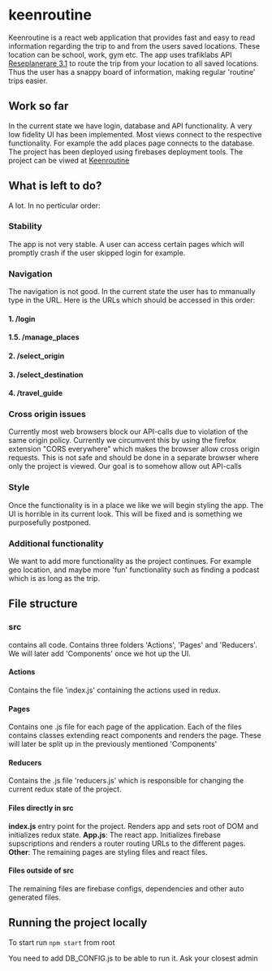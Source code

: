 # keenroutine
Keenroutine is a react web application that provides fast and easy to read information regarding the trip to and from the users saved locations. These location can be school, work, gym etc. The app uses trafiklabs API [Reseplanerare 3.1](https://www.trafiklab.se/api/sl-reseplanerare-31) to route the trip from your location to all saved locations. Thus the user has a snappy board of information, making regular 'routine' trips easier.
## Work so far
In the current state we have login, database and API functionality. A very low fidelity UI has been implemented. Most views connect to the respective functionality. For example the add places page connects to the database. The project has been deployed using firebases deployment tools. The project can be viwed at [Keenroutine](https://keenroutine-f5ccb.firebaseapp.com/login)
## What is left to do?
A lot. In no perticular order:
### Stability
The app is not very stable. A user can access certain pages which will promptly crash if the user skipped login for example.
### Navigation
The navigation is not good. In the current state the user has to mmanually type in the URL. Here is the URLs which should be accessed in this order:
#### 1. /login
#### 1.5. /manage_places
#### 2. /select_origin
#### 3. /select_destination
#### 4. /travel_guide
### Cross origin issues
Currently most web browsers block our API-calls due to violation of the  same origin policy. Currently we circumvent this by using the firefox extension "CORS everywhere" which makes the browser allow cross origin requests. This is not safe and should be done in a separate browser where only the project is viewed. Our goal is to somehow allow out API-calls
### Style
Once the functionality is in a place we like we will begin styling the app. The UI is horrible in its current look. This will be fixed and is something we purposefully postponed.
### Additional functionality
We want to add more functionality as the project continues. For example geo location, and maybe more 'fun' functionality such as finding a podcast which is as long as the trip.
## File structure
### src
contains all code. Contains three folders 'Actions', 'Pages' and 'Reducers'. We will later add 'Components' once we hot up the UI.
#### Actions
Contains the file 'index.js' containing the actions used in redux.
#### Pages
Contains one .js file for each page of the application. Each of the files contains classes extending react components and renders the page. These will later be split up in the previously mentioned 'Components'
#### Reducers
Contains the .js file 'reducers.js' which is responsible for changing the current redux state of the project.
#### Files directly in src
**index.js** entry point for the project. Renders app and sets root of DOM and initializes redux state.
**App.js**: The react app. Initializes firebase supscriptions and renders a router routing URLs to the different pages.
**Other**: The remaining pages are styling files and react files.
#### Files outside of src
The remaining files are firebase configs, dependencies and other auto generated files.
## Running the project locally
To start run `npm start` from root

You need to add DB_CONFIG.js to be able to run it. Ask your closest admin
